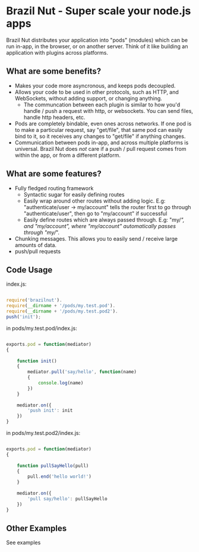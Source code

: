Brazil Nut - Super scale your node.js apps 
==========================================

Brazil Nut distributes your application into "pods" (modules) which can be run in-app, in the browser, or on another server. Think of it like building an application with plugins across platforms.

What are some benefits?
----------------------

- Makes your code more asyncronous, and keeps pods decoupled. 
- Allows your code to be used in other protocols, such as HTTP, and WebSockets, without adding support, or changing anything. 
	- The communcation between each plugin is similar to how you'd handle / push a request with http, or websockets. You can send files, handle http headers, etc. 
- Pods are completely bindable, even ones across networks. If one pod is to make a particular request, say "get/file", that same pod can easily bind to it, so it receives any changes to "get/file" if anything changes.
- Communication between pods in-app, and across multiple platforms is universal. Brazil Nut does *not* care if a push / pull request comes from within the app, or from a different platform. 

What are some features?
-----------------------
	
- Fully fledged routing framework
	- Syntactic sugar for easily defining routes
	- Easily wrap around other routes without adding logic. E.g: "authenticate/user -> my/account" tells the router first to go through "authenticate/user", 
	then go to "my/account" if successful
	- Easily define routes which are always passed through. E.g: "my/*", and "my/account", where "my/account" automatically passes through "my/*".
- Chunking messages. This allows you to easily send / receive large amounts of data.
- push/pull requests


Code Usage
----------

index.js:

```javascript

require('brazilnut').
require(__dirname + '/pods/my.test.pod').
require(__dirname + '/pods/my.test.pod2').
push('init');

```

in pods/my.test.pod/index.js:


```javascript

exports.pod = function(mediator)
{
	
	function init()
	{
		mediator.pull('say/hello', function(name)
		{
			console.log(name)
		})
	}
	
	mediator.on({
		'push init': init
	})
}

```

in pods/my.test.pod2/index.js:


```javascript

exports.pod = function(mediator)
{
	
	function pullSayHello(pull)
	{
		pull.end('hello world!')
	}
	
	mediator.on({
		'pull say/hello': pullSayHello
	})
}

```

Other Examples
--------------

See examples